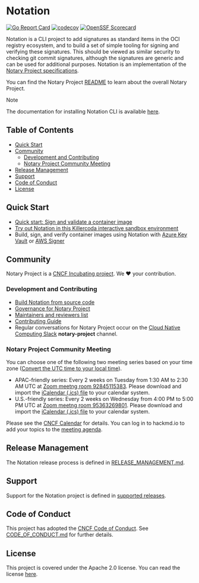 # Notation

[![Go Report Card](https://goreportcard.com/badge/github.com/notaryproject/notation)](https://goreportcard.com/report/github.com/notaryproject/notation)
[![codecov](https://codecov.io/gh/notaryproject/notation/branch/main/graph/badge.svg)](https://codecov.io/gh/notaryproject/notation)
[![OpenSSF Scorecard](https://api.securityscorecards.dev/projects/github.com/notaryproject/notation/badge)](https://api.securityscorecards.dev/projects/github.com/notaryproject/notation)

Notation is a CLI project to add signatures as standard items in the OCI registry ecosystem, and to build a set of simple tooling for signing and verifying these signatures. This should be viewed as similar security to checking git commit signatures, although the signatures are generic and can be used for additional purposes. Notation is an implementation of the [Notary Project specifications][notaryproject-specs].

You can find the Notary Project [README](https://github.com/notaryproject/.github/blob/main/README.md) to learn about the overall Notary Project.

> [!NOTE]
> The documentation for installing Notation CLI is available [here](https://notaryproject.dev/docs/user-guides/installation/cli/).

## Table of Contents

  - [Quick Start](#quick-start)
  - [Community](#community)
    - [Development and Contributing](#development-and-contributing)
    - [Notary Project Community Meeting](#notary-project-community-meeting)
  - [Release Management](#release-management)
  - [Support](#support)
  - [Code of Conduct](#code-of-conduct)
  - [License](#license)

## Quick Start

- [Quick start: Sign and validate a container image](https://notaryproject.dev/docs/quickstart-guides/quickstart-sign-image-artifact/)
- [Try out Notation in this Killercoda interactive sandbox environment](https://killercoda.com/notaryproject/scenario/notation)
- Build, sign, and verify container images using Notation with [Azure Key Vault](https://docs.microsoft.com/azure/container-registry/container-registry-tutorial-sign-build-push?wt.mc_id=azurelearn_inproduct_oss_notaryproject) or [AWS Signer](https://docs.aws.amazon.com/signer/latest/developerguide/container-workflow.html)

## Community

Notary Project is a [CNCF Incubating project](https://www.cncf.io/projects/notary/). We :heart: your contribution.

### Development and Contributing

- [Build Notation from source code](/building.md)
- [Governance for Notary Project](https://github.com/notaryproject/.github/blob/master/GOVERNANCE.md)
- [Maintainers and reviewers list](https://github.com/notaryproject/notation/blob/main/CODEOWNERS)
- [Contributing Guide](https://github.com/notaryproject/.github/blob/main/CONTRIBUTING.md)
- Regular conversations for Notary Project occur on the [Cloud Native Computing Slack](https://slack.cncf.io/) **notary-project** channel.

### Notary Project Community Meeting

You can choose one of the following two meeting series based on your time zone ([Convert the UTC time to your local time](https://dateful.com/convert/utc)).

- APAC-friendly series: Every 2 weeks on Tuesday from 1:30 AM to 2:30 AM UTC at [Zoom meetng room 92845115383](https://zoom.us/j/92845115383). Please download and import the [iCalendar (.ics) file](https://zoom.us/meeting/tJYlc-yprz4pEtfURgkU87H92Lp5_tEUFUlU/ics?icsToken=DFsuxg27fSEsMo7tewAALAAAAGAjUyl-OF5plM9lOFCrpHnZXosEXk5n-tLtsqKh536tFi9N6wUbHvDObIuPsqNHNdm01l7wM7eyL1d_rDAwMDAwMQ&meetingMasterEventId=3KMpeJ5TS6G9a3N4vuLuHg) to your calendar system.
- U.S.-friendly series: Every 2 weeks on Wednesday from 4:00 PM to 5:00 PM UTC at [Zoom meetng room 95363269801](https://zoom.us/j/95363269801). Please download and import the [iCalendar (.ics) file](https://www.zoom.us/meeting/tJEuceqqqDIiGtUQKXiRMH44tFHULzhkHZ-T/ics?meetingMasterEventId=5QOyHuxhS0KKE5L-X-w41A) to your calendar system.

Please see the [CNCF Calendar](https://www.cncf.io/calendar/) for details. You can log in to hackmd.io to add your topics to the [meeting agenda](https://hackmd.io/@EG2api1FTUudGEK6PMjvuQ/rk30ceMAyl). 

## Release Management

The Notation release process is defined in [RELEASE_MANAGEMENT.md](RELEASE_MANAGEMENT.md#supported-releases).

## Support

Support for the Notation project is defined in [supported releases](RELEASE_MANAGEMENT.md#supported-releases).

## Code of Conduct

This project has adopted the [CNCF Code of Conduct](https://github.com/cncf/foundation/blob/master/code-of-conduct.md). See [CODE_OF_CONDUCT.md](CODE_OF_CONDUCT.md) for further details.

## License

This project is covered under the Apache 2.0 license. You can read the license [here](LICENSE).

[notation-releases]:      https://github.com/notaryproject/notation/releases
[notaryproject-specs]:         https://github.com/notaryproject/notaryproject
[artifact-manifest]:      https://github.com/oras-project/artifacts-spec/blob/main/artifact-manifest.md
[cncf-distribution]:      https://github.com/oras-project/distribution
